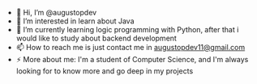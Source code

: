 - 👋 Hi, I’m @augustopdev
- 👀 I’m interested in learn about Java 
- 🌱 I’m currently learning logic programming with Python, after that i would like to study about backend development
- 📫 How to reach me is just contact me in augustopdev11@gmail.com
- ⚡ More about me: I'm a student of Computer Science, and I'm always looking for to know more and go deep in my projects

<!---
augustopdev/augustopdev is a ✨ special ✨ repository because its `README.md` (this file) appears on your GitHub profile.
You can click the Preview link to take a look at your changes.
--->
